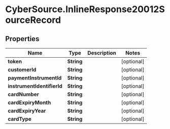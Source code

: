 # CyberSource.InlineResponse20012SourceRecord

## Properties
Name | Type | Description | Notes
------------ | ------------- | ------------- | -------------
**token** | **String** |  | [optional] 
**customerId** | **String** |  | [optional] 
**paymentInstrumentId** | **String** |  | [optional] 
**instrumentIdentifierId** | **String** |  | [optional] 
**cardNumber** | **String** |  | [optional] 
**cardExpiryMonth** | **String** |  | [optional] 
**cardExpiryYear** | **String** |  | [optional] 
**cardType** | **String** |  | [optional] 


